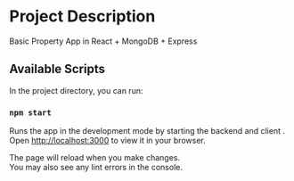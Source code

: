 # Project Description

Basic Property App in React + MongoDB + Express

## Available Scripts

In the project directory, you can run:

### `npm start`


Runs the app in the development mode by starting the backend and client .\
Open [http://localhost:3000](http://localhost:3000) to view it in your browser.

The page will reload when you make changes.\
You may also see any lint errors in the console.


